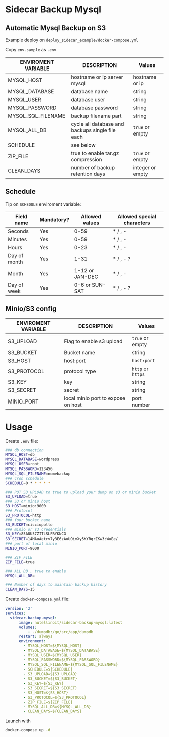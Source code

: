 # Sidecar Backup Mysql

## Automatic Mysql Backup on S3

Example deploy on  ```deploy_sidecar_example/docker-compose.yml```

Copy `env.sample` as `.env`

ENVIROMENT VARIABLE   | DESCRIPTION | Values
----------   | ---------- | --------------  
MYSQL_HOST | hostname or ip server mysql | hostname or ip
MYSQL_DATABASE | database name | string
MYSQL_USER | database user | string
MYSQL_PASSWORD | database password | string
MYSQL_SQL_FILENAME |  backup filename part | string
MYSQL_ALL_DB | cycle all database and backups single file each | `true` or empty
SCHEDULE | see below | 
ZIP_FILE | true to enable tar.gz compression | `true` or empty
CLEAN_DAYS | number of backup retention days | integer or empty

## Schedule

Tip on ```SCHEDULE``` enviroment variable:

Field name   | Mandatory? | Allowed values  | Allowed special characters
----------   | ---------- | --------------  | --------------------------
Seconds      | Yes        | 0-59            | * / , -
Minutes      | Yes        | 0-59            | * / , -
Hours        | Yes        | 0-23            | * / , -
Day of month | Yes        | 1-31            | * / , - ?
Month        | Yes        | 1-12 or JAN-DEC | * / , -
Day of week  | Yes        | 0-6 or SUN-SAT  | * / , - ?



## Minio/S3 config

ENVIROMENT VARIABLE   | DESCRIPTION | Values
----------   | ---------- | --------------  
S3_UPLOAD | Flag to enable s3 upload | `true` or empty
S3_BUCKET | Bucket name | string
S3_HOST | host:port | `host:port`
S3_PROTOCOL | protocol type | `http` or `https`
S3_KEY | key | string
S3_SECRET | secret | string
MINIO_PORT | local minio port to expose on host | port number

# Usage

Create `.env` file:

```bash
### db connection
MYSQL_HOST=db
MYSQL_DATABASE=wordpress
MYSQL_USER=root
MYSQL_PASSWORD=123456
MYSQL_SQL_FILENAME=nomebackup
### cron schedule
SCHEDULE=0 * * * * *

### PUT S3_UPLOAD to true to upload your dump on s3 or minio bucket
S3_UPLOAD=true
### S3 or minio host
S3_HOST=minio:9000
### Protocol
S3_PROTOCOL=http
### Your bucket name
S3_BUCKET=cicciopollo
### minio or s3 credentials
S3_KEY=85A8U57ZITLSLFBYKNCG
S3_SECRET=14MAuAetrv7y3E6zAuUOimXy5KYRqrZKw3cWuEe/
### port of local minio
MINIO_PORT=9000

### ZIP FILE
ZIP_FILE=true

### ALL DB , true to enable
MYSQL_ALL_DB=

### Number of days to maintain backup history
CLEAN_DAYS=15

```

Create `docker-compose.yml` file:

```yml
version: '2'
services:
  sidecar-backup-mysql:
      image: nutellinoit/sidecar-backup-mysql:latest
      volumes:
          - ./dumpdb:/go/src/app/dumpdb
      restart: always
      environment:
        - MYSQL_HOST=${MYSQL_HOST}
        - MYSQL_DATABASE=${MYSQL_DATABASE}
        - MYSQL_USER=${MYSQL_USER}
        - MYSQL_PASSWORD=${MYSQL_PASSWORD}
        - MYSQL_SQL_FILENAME=${MYSQL_SQL_FILENAME}
        - SCHEDULE=${SCHEDULE}
        - S3_UPLOAD=${S3_UPLOAD}
        - S3_BUCKET=${S3_BUCKET}
        - S3_KEY=${S3_KEY}
        - S3_SECRET=${S3_SECRET}
        - S3_HOST=${S3_HOST}
        - S3_PROTOCOL=${S3_PROTOCOL}
        - ZIP_FILE=${ZIP_FILE}
        - MYSQL_ALL_DB=${MYSQL_ALL_DB}
        - CLEAN_DAYS=${CLEAN_DAYS}

```

Launch with

```bash
docker-compose up -d
```
